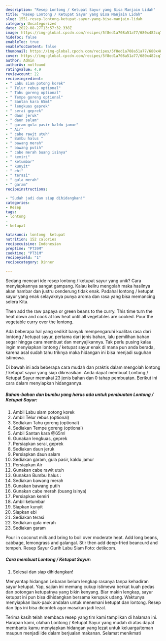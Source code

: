 ```yaml
---
description: "Resep Lontong / Ketupat Sayur yang Bisa Manjain Lidah"
title: "Resep Lontong / Ketupat Sayur yang Bisa Manjain Lidah"
slug: 1551-resep-lontong-ketupat-sayur-yang-bisa-manjain-lidah
category: Uncategorized
date: 2022-08-27T13:57:32.338Z
image: https://img-global.cpcdn.com/recipes/5f8ed1a708a51a77/680x482cq70/lontong-ketupat-sayur-foto-resep-utama.jpg
hideToc: false
enableToc: true
enableTocContent: false
thumbnail: https://img-global.cpcdn.com/recipes/5f8ed1a708a51a77/680x482cq70/lontong-ketupat-sayur-foto-resep-utama.jpg
cover: https://img-global.cpcdn.com/recipes/5f8ed1a708a51a77/680x482cq70/lontong-ketupat-sayur-foto-resep-utama.jpg
author: Admin
authorAv: notfound
ratingvalue: 4.9
reviewcount: 22
recipeingredient:
- " Labu siam potong korek"
- " Telur rebus optional"
- " Tahu goreng optional"
- " Tempe goreng optional"
- " Santan kara 65ml"
- " lengkuas geprek"
- " serai geprek"
- " daun jeruk"
- " daun salam"
- " garam gula pasir kaldu jamur"
- " Air"
- " cabe rawit utuh"
- " Bumbu halus "
- " bawang merah"
- " bawang putih"
- " cabe merah buang isinya"
- " kemiri"
- " ketumbar"
- " kunyit"
- " ebi"
- " terasi"
- " gula merah"
- " garam"
recipeinstructions:

- "Sudah jadi dan siap dihidangkan!"
categories:
- Resep
tags:
- lontong
- 
- ketupat

katakunci: lontong  ketupat 
nutrition: 152 calories
recipecuisine: Indonesian
preptime: "PT39M"
cooktime: "PT31M"
recipeyield: "1"
recipecategory: Dinner

---
```





Sedang mencari ide resep lontong / ketupat sayur yang unik? Cara menyiapkannya sangat gampang. Kalau keliru mengolah maka hasilnya akan hambar dan justru cenderung tidak enak. Padahal lontong / ketupat sayur yang enak selayaknya punya aroma dan rasa yang bisa memancing selera Kita.





Then add the raw papaya or green beans to the curry. This time turn the heat down and cook at low heat until all vegetables are cooked. Pour the vegetable curry over the lontong.

Ada beberapa hal yang sedikit banyak mempengaruhi kualitas rasa dari lontong / ketupat sayur, pertama dari jenis bahan, lalu pemilihan bahan segar hingga cara membuat dan menyajikannya. Tak perlu pusing kalau ingin menyiapkan lontong / ketupat sayur enak di mana pun anda berada, karena asal sudah tahu triknya maka hidangan ini bisa menjadi suguhan istimewa.






Di bawah ini ada beberapa cara mudah dan praktis dalam mengolah lontong / ketupat sayur yang siap dikreasikan. Anda dapat membuat Lontong / Ketupat Sayur memakai 23 jenis bahan dan 0 tahap pembuatan. Berikut ini cara dalam menyiapkan hidangannya.

<!--inarticleads1-->

##### Bahan-bahan dan bumbu yang harus ada untuk pembuatan Lontong / Ketupat Sayur:

1. Ambil  Labu siam potong korek
1. Ambil  Telur rebus (optional)
1. Sediakan  Tahu goreng (optional)
1. Sediakan  Tempe goreng (optional)
1. Ambil  Santan kara @65ml
1. Gunakan  lengkuas, geprek
1. Persiapkan  serai, geprek
1. Sediakan  daun jeruk
1. Persiapkan  daun salam
1. Sediakan  garam, gula pasir, kaldu jamur
1. Persiapkan  Air
1. Gunakan  cabe rawit utuh
1. Gunakan  Bumbu halus :
1. Sediakan  bawang merah
1. Gunakan  bawang putih
1. Gunakan  cabe merah (buang isinya)
1. Persiapkan  kemiri
1. Ambil  ketumbar
1. Siapkan  kunyit
1. Siapkan  ebi
1. Sediakan  terasi
1. Sediakan  gula merah
1. Sediakan  garam


Pour in coconut milk and bring to boil over moderate heat. Add long beans, cabbage, lemongrass and galangal. Stir then add deep-fried beancurd and tempeh. Resep Sayur Gurih Labu Siam Foto: detikcom. 

<!--inarticleads2-->

##### Cara membuat Lontong / Ketupat Sayur:


1. Selesai dan siap dihidangkan!

Menyantap hidangan Lebaran belum lengkap rasanya tanpa kehadiran sayur ketupat. Yap, sajian ini memang cukup istimewa berkat kuah pedas dan potongan ketupatnya yang bikin kenyang. Biar makin lengkap, sayur ketupat ini pun bisa dihidangkan bersama kerupuk udang. Waktunya menyiapkan lauk-pauk andalan untuk menemani ketupat dan lontong. Resep dan tips ini bisa dicontek agar masakan jadi lezat. 

Terima kasih telah membaca resep yang tim kami tampilkan di halaman ini. Harapan kami, olahan Lontong / Ketupat Sayur yang mudah di atas dapat membantu kamu menyiapkan hidangan yang lezat untuk keluarga/teman maupun menjadi ide dalam berjualan makanan. Selamat menikmati
